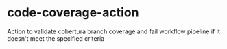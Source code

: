 # code-coverage-action
Action to validate cobertura branch coverage and fail workflow pipeline if it doesn't meet the specified criteria 
